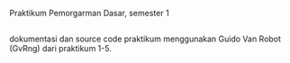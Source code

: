 Praktikum Pemorgarman Dasar, semester 1
##
dokumentasi dan source code praktikum menggunakan Guido Van Robot (GvRng) dari praktikum 1-5.
